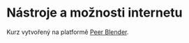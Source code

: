 # Nástroje a možnosti internetu 

Kurz vytvořený na platformě [Peer Blender](https://github.com/jan-martinek/peer-blender).
